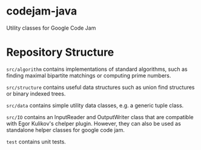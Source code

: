 # codejam-java
Utility classes for Google Code Jam

# Repository Structure
`src/algorithm` contains implementations of standard algorithms, such as finding maximal bipartite matchings or computing prime numbers.

`src/structure` contains useful data structures such as union find structures or binary indexed trees.

`src/data` contains simple utility data classes, e.g. a generic tuple class.

`src/IO` contains an InputReader and OutputWriter class that are compatible with Egor Kulikov's chelper plugin. However, they can also be used as standalone helper classes for google code jam. 

`test` contains unit tests.
